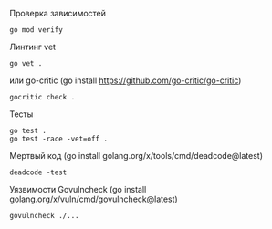 Проверка зависимостей
```
go mod verify
```

Линтинг vet
```
go vet .
```
 или go-critic (go install https://github.com/go-critic/go-critic)
```
gocritic check .
```

Тесты
```
go test .
go test -race -vet=off .
```

Мертвый код (go install golang.org/x/tools/cmd/deadcode@latest)
```
deadcode -test
```

Уязвимости Govulncheck (go install golang.org/x/vuln/cmd/govulncheck@latest)
```
govulncheck ./...
```